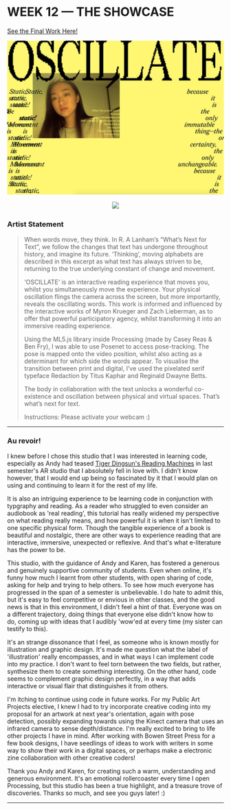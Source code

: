 # WEEK 12 — THE SHOWCASE

[See the Final Work Here!](http://jackieliiu.github.io/CODEWORDS/Week12/OSCILLATE_Final/)


<img src="Oscillate_Still.jpg">
<p align="center"><img src="OscillateSquare.gif"></p>

### Artist Statement

>When words move, they think. In R. A Lanham’s “What’s Next for Text”, we follow the changes that text has undergone throughout history, and imagine its future. ‘Thinking’, moving alphabets are described in this excerpt as what text has always striven to be, returning to the true underlying constant of change and movement.
> 
>‘OSCILLATE’ is an interactive reading experience that moves you, whilst you simultaneously move the experience. Your physical oscillation flings the camera across the screen, but more importantly, reveals the oscillating words. This work is informed and influenced by the interactive works of Myron Krueger and Zach Lieberman, as to offer that powerful participatory agency, whilst transforming it into an immersive reading experience. 
> 
>Using the ML5.js library inside Processing (made by Casey Reas & Ben Fry), I was able to use Posenet to access pose-tracking. The pose is mapped onto the video position, whilst also acting as a determinant for which side the words appear. To visualise the transition between print and digital, I’ve used the pixelated serif typeface Redaction by Titus Kaphar and Reginald Dwayne Betts.
>
>The body in collaboration with the text unlocks a wonderful co-existence and oscillation between physical and virtual spaces. That’s what’s next for text.
>
>Instructions: Please activate your webcam :)

___

### Au revoir!

I knew before I chose this studio that I was interested in learning code, especially as Andy had teased [Tiger Dingsun's Reading Machines](https://tdingsun.github.io/reading-machines/) in last semester's AR studio that I absolutely fell in love with. I didn't know however, that I would end up being so fascinated by it that I would plan on using and continuing to learn it for the rest of my life.

It is also an intriguing experience to be learning code in conjunction with typgraphy and reading. As a reader who struggled to even consider an audiobook as 'real reading', this tutorial has really widened my perspective on what reading really means, and how powerful it is when it isn't limited to one specific physical form. Though the tangible experience of a book is beautiful and nostalgic, there are other ways to experience reading that are interactive, immersive, unexpected or reflexive. And that's what e-literature has the power to be. 

This studio, with the guidance of Andy and Karen, has fostered a generous and genuinely supportive community of students. Even when online, it's funny how much I learnt from other students, with open sharing of code, asking for help and trying to help others. To see how much everyone has progressed in the span of a semester is unbelievable. I do hate to admit this, but it's easy to feel competitive or envious in other classes, and the good news is that in this environment, I didn't feel a hint of that. Everyone was on a different trajectory, doing things that everyone else didn't know how to do, coming up with ideas that I audibly 'wow'ed at every time (my sister can testify to this).

It's an strange dissonance that I feel, as someone who is known mostly for illustration and graphic design. It's made me question what the label of 'illustration' really encompasses, and in what ways I can implement code into my practice. I don't want to feel torn between the two fields, but rather, synthesize them to create something interesting. On the other hand, code seems to complement graphic design perfectly, in a way that adds interactive or visual flair that distinguishes it from others. 

I'm itching to continue using code in future works. For my Public Art Projects elective, I knew I had to try incorporate creative coding into my proposal for an artwork at next year's orientation, again with pose detection, possibly expanding towards using the Kinect camera that uses an infrared camera to sense depth/distance. I'm really excited to bring to life other projects I have in mind. After working with Bowen Street Press for a few book designs, I have seedlings of ideas to work with writers in some way to show their work in a digital spaces, or perhaps make a electronic zine collaboration with other creative coders!

Thank you Andy and Karen, for creating such a warm, understanding and generous environment. It's an emotional rollercoaster every time I open Processing, but this studio has been a true highlight, and a treasure trove of discoveries. Thanks so much, and see you guys later! :)

___
